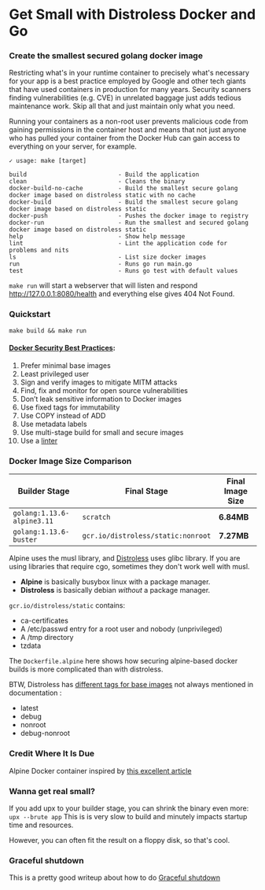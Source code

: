 # Get Small with Distroless Docker and Go
### Create the smallest secured golang docker image

Restricting what's in your runtime container to precisely what's necessary for your app is a best practice employed by Google and other tech giants that have used containers in production for many years. Security scanners finding vulnerabilities (e.g. CVE) in unrelated baggage just adds tedious maintenance work. Skip all that and just maintain only what you need.

Running your containers as a non-root user prevents malicious code from gaining permissions in the container host and means that not just anyone who has pulled your container from the Docker Hub can gain access to everything on your server, for example.

```
✓ usage: make [target]

build                          - Build the application
clean                          - Cleans the binary
docker-build-no-cache          - Build the smallest secure golang docker image based on distroless static with no cache
docker-build                   - Build the smallest secure golang docker image based on distroless static
docker-push                    - Pushes the docker image to registry
docker-run                     - Run the smallest and secured golang docker image based on distroless static
help                           - Show help message
lint                           - Lint the application code for problems and nits
ls                             - List size docker images
run                            - Runs go run main.go
test                           - Runs go test with default values
```

`make run` will start a webserver that will listen and respond http://127.0.0.1:8080/health and everything else gives 404 Not Found.
### Quickstart 

```
make build && make run
```

#### [Docker Security Best Practices](https://snyk.io/blog/10-docker-image-security-best-practices/):
1. Prefer minimal base images
2. Least privileged user
3. Sign and verify images to mitigate MITM attacks
4. Find, fix and monitor for open source vulnerabilities
5. Don’t leak sensitive information to Docker images
6. Use fixed tags for immutability
7. Use COPY instead of ADD
8. Use metadata labels
9. Use multi-stage build for small and secure images
10. Use a [linter](https://github.com/hadolint/hadolint)

### Docker Image Size Comparison

| **Builder Stage** | **Final Stage** | **Final Image Size** |
|---|---|---|
| `golang:1.13.6-alpine3.11` | `scratch` | **6.84MB**  |
| `golang:1.13.6-buster` | `gcr.io/distroless/static:nonroot` | **7.27MB** |

Alpine uses the musl library, and [Distroless](https://github.com/GoogleContainerTools/distroless/tree/master/base) uses glibc library. 
If you are using libraries that require cgo, sometimes they don't work well with musl.

+ **Alpine** is basically busybox linux with a package manager.
+ **Distroless** is basically debian _without_ a package manager.

`gcr.io/distroless/static` contains:

* ca-certificates
* A /etc/passwd entry for a root user and nobody (unprivileged)
* A /tmp directory
* tzdata

The `Dockerfile.alpine` here shows how securing alpine-based docker builds is more complicated than with distroless.

BTW, Distroless has [different tags for base images](https://console.cloud.google.com/gcr/images/distroless/GLOBAL/base?gcrImageListsize=10) not always mentioned in documentation :

+ latest
+ debug
+ nonroot
+ debug-nonroot

### Credit Where It Is Due

Alpine Docker container inspired by [this excellent article](https://medium.com/@chemidy/create-the-smallest-and-secured-golang-docker-image-based-on-scratch-4752223b7324)

### Wanna get **real** small?
If you add upx to your builder stage, you can shrink the binary even more:
`upx --brute app`
This is is very slow to build and minutely impacts startup time and resources.

However, you can often fit the result on a floppy disk, so that's cool.

### Graceful shutdown
This is a pretty good writeup about how to do [Graceful shutdown](https://rafallorenz.com/go/handle-signals-to-graceful-shutdown-http-server/)